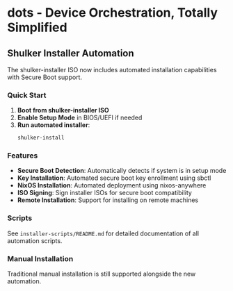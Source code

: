 # dots - Device Orchestration, Totally Simplified

## Shulker Installer Automation

The shulker-installer ISO now includes automated installation capabilities with Secure Boot support.

### Quick Start

1. **Boot from shulker-installer ISO**
2. **Enable Setup Mode** in BIOS/UEFI if needed
3. **Run automated installer**:
   ```bash
   shulker-install
   ```

### Features

- **Secure Boot Detection**: Automatically detects if system is in setup mode
- **Key Installation**: Automated secure boot key enrollment using sbctl
- **NixOS Installation**: Automated deployment using nixos-anywhere
- **ISO Signing**: Sign installer ISOs for secure boot compatibility
- **Remote Installation**: Support for installing on remote machines

### Scripts

See `installer-scripts/README.md` for detailed documentation of all automation scripts.

### Manual Installation

Traditional manual installation is still supported alongside the new automation.
